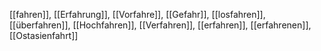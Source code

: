 [[fahren]], [[Erfahrung]], [[Vorfahre]], [[Gefahr]], [[losfahren]], [[überfahren]], [[Hochfahren]], [[Verfahren]], [[erfahren]], [[erfahrenen]], [[Ostasienfahrt]]